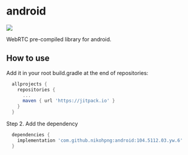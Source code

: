 # android

[![](https://jitpack.io/v/nikohpng/android.svg)](https://jitpack.io/#nikohpng/android)

WebRTC pre-compiled library for android.

## How to use

Add it in your root build.gradle at the end of repositories:

```gradle
  allprojects {
    repositories {
      ...
      maven { url 'https://jitpack.io' }
    }
  }
```

Step 2. Add the dependency


```gradle
  dependencies {
    implementation 'com.github.nikohpng:android:104.5112.03.yw.6'
  }
```
